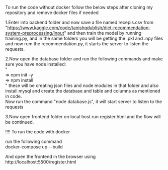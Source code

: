 To run the code without docker follow the below steps after cloning my repository and remove docker files if needed   

1.Enter into backend folder and now save a file named recepis.csv from "https://www.kaggle.com/code/tanishqdublish/diet-recommendation-system-preprocessing/input" and then train the model by running 
training.py, and in the same folders you will be getting the .pkl and .npy files and now rum the recommendation.py, it starts the server to listen the requests.

2.Now open the database folder and run the following commands and make sure you have node installed:   
"   
  => npm init -y   
  => npm install   
"
these will be creating json files and node modules in that folder and also install mysql and create the database and table and columns as mentioned in code.   
Now run the command "node database.js", it will start server to listen to the requests       

3.Now open frontend folder on local host run register.html and the flow will be continued.      



!!!! To run the code with docker       

run the following command   
docker-compose up --build   

And open the frontend in the browser using http://localhost:5500/register.html

